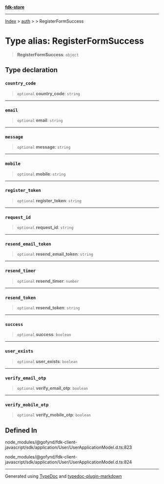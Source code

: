[**fdk-store**](../../../README.md)
***

[Index](../../../API.md) > [auth](../../README.md) > [<internal>](../README.md) > RegisterFormSuccess

# Type alias: RegisterFormSuccess

> **RegisterFormSuccess**: `object`

## Type declaration

### `country_code`

> `optional` **country\_code**: `string`

***

### `email`

> `optional` **email**: `string`

***

### `message`

> `optional` **message**: `string`

***

### `mobile`

> `optional` **mobile**: `string`

***

### `register_token`

> `optional` **register\_token**: `string`

***

### `request_id`

> `optional` **request\_id**: `string`

***

### `resend_email_token`

> `optional` **resend\_email\_token**: `string`

***

### `resend_timer`

> `optional` **resend\_timer**: `number`

***

### `resend_token`

> `optional` **resend\_token**: `string`

***

### `success`

> `optional` **success**: `boolean`

***

### `user_exists`

> `optional` **user\_exists**: `boolean`

***

### `verify_email_otp`

> `optional` **verify\_email\_otp**: `boolean`

***

### `verify_mobile_otp`

> `optional` **verify\_mobile\_otp**: `boolean`

## Defined In

node\_modules/@gofynd/fdk-client-javascript/sdk/application/User/UserApplicationModel.d.ts:823

node\_modules/@gofynd/fdk-client-javascript/sdk/application/User/UserApplicationModel.d.ts:824

***
Generated using [TypeDoc](https://typedoc.org/) and [typedoc-plugin-markdown](https://www.npmjs.com/package/typedoc-plugin-markdown)

